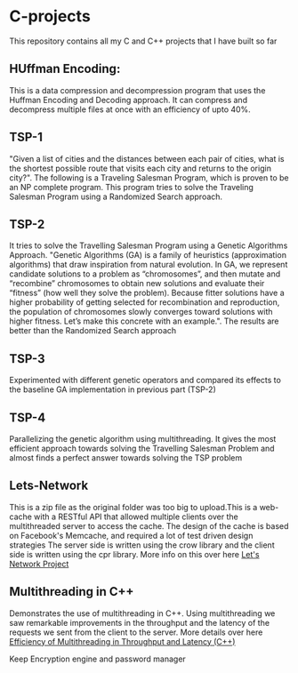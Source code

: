 # C-projects
This repository contains all my C and C++ projects that I have built so far

## HUffman Encoding: 
This is a data compression and decompression program that uses the Huffman Encoding and Decoding approach. It can compress
and decompress multiple files at once with an efficiency of upto 40%. 

## TSP-1
"Given a list of cities and the distances between each pair of cities, what is the shortest possible route 
that visits each city and returns to the origin city?". The following is a Traveling Salesman Program, which 
is proven to be an NP complete program. This program tries to solve the Traveling Salesman Program using a 
Randomized Search approach. 

## TSP-2
It tries to solve the Travelling Salesman Program using a Genetic Algorithms Approach. "Genetic Algorithms (GA) 
is a family of heuristics (approximation algorithms) that draw inspiration from natural evolution. In GA, we 
represent candidate solutions to a problem as “chromosomes”, and then mutate and “recombine” chromosomes to 
obtain new solutions and evaluate their “fitness” (how well they solve the problem). Because fitter solutions 
have a higher probability of getting selected for recombination and reproduction, the population of chromosomes 
slowly converges toward solutions with higher fitness. Let’s make this concrete with an example.". The results 
are better than the Randomized Search approach

## TSP-3
Experimented with different genetic operators and compared its effects to the baseline GA implementation in previous
part (TSP-2)

## TSP-4
Parallelizing the genetic algorithm using multithreading. It gives the most efficient approach towards solving the
Travelling Salesman Problem and almost finds a perfect answer towards solving the TSP problem

## Lets-Network
This is a zip file as the original folder was too big to upload.This is a web-cache with a RESTful API that allowed multiple clients over the multithreaded server to access the cache. The design of the cache is based on Facebook's Memcache, and required a lot of test driven design strategies The server side is written using the crow library and the client side is written using the cpr library. More info on this over here [Let's Network Project](https://github.com/prg007/Lets_Network) 

## Multithreading in C++
Demonstrates the use of multithreading in C++. Using multithreading we saw remarkable improvements in the throughput and the latency of the requests we sent from the client to the server. More details over here
[Efficiency of Multithreading in Throughput and Latency (C++)](https://github.com/prg007/HW6)

Keep
Encryption engine and password manager


